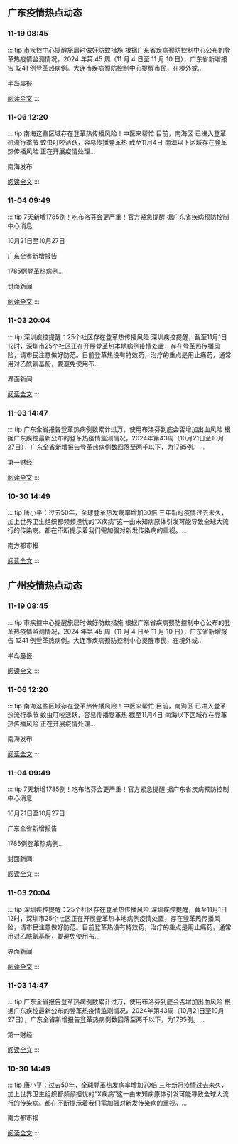 
## 广东疫情热点动态

  
### 11-19 08:45
::: tip 市疾控中心提醒旅居时做好防蚊措施
根据广东省疾病预防控制中心公布的登革热疫情监测情况，2024 年第 45 周（11 月 4 日至 11 月 10 日），广东省新增报告 1241 例登革热病例。大连市疾病预防控制中心提醒市民，在境外或...

半岛晨报

[阅读全文](https://view.inews.qq.com/a/20241119A01IZC00?uid=101705948131&chlid=_qqnews_custom_search_pictext)
:::

### 11-06 12:20
::: tip 南海这些区域存在登革热传播风险！中医来帮忙
目前，南海区
已进入登革热流行季节
蚊虫叮咬活跃，容易传播登革热
截至11月4日
南海以下区域存在登革热传播风险
正在开展疫情处理...

南海发布

[阅读全文](https://view.inews.qq.com/a/20241106A048MS00?uid=101705948131&chlid=_qqnews_custom_search_pictext)
:::

### 11-04 09:49
::: tip 7天新增1785例！吃布洛芬会更严重！官方紧急提醒
据广东省疾病预防控制中心消息

10月21日至10月27日

广东全省新增报告

1785例登革热病例...

封面新闻

[阅读全文](https://view.inews.qq.com/a/20241104A023YU00?uid=101705948131&chlid=_qqnews_custom_search_pictext)
:::

### 11-03 20:04
::: tip 深圳疾控提醒：25个社区存在登革热传播风险
深圳疾控提醒，截至11月1日12时，深圳市25个社区正在开展登革热本地病例疫情处置，存在登革热传播风险，请市民注意做好防范。目前登革热没有特效药，治疗的重点是用止痛药，通常用对乙酰氨基酚，要避免使用布...

界面新闻

[阅读全文](https://view.inews.qq.com/a/20241103A065Y200?uid=101705948131&chlid=_qqnews_custom_search_pictext)
:::

### 11-03 14:47
::: tip 广东全省报告登革热病例数累计过万，使用布洛芬到底会否增加出血风险
根据广东疾控最新公布的登革热疫情监测情况，2024年第43周（10月21日至10月27日），广东全省新增报告登革热病例数回落至两千以下，为1785例。...

第一财经

[阅读全文](https://view.inews.qq.com/a/20241103A0440V00?uid=101705948131&chlid=_qqnews_custom_search_pictext)
:::

### 10-30 14:49
::: tip 唐小平：过去50年，全球登革热发病率增加30倍
三年新冠疫情过去未久，加上世界卫生组织都频频担忧的“X疾病”这一由未知病原体引发可能导致全球大流行的传染病。都在不断提示着我们需加强对新发传染病的重视。...

南方都市报

[阅读全文](https://view.inews.qq.com/a/20241030A05MDC00?uid=101705948131&chlid=_qqnews_custom_search_pictext)
:::


## 广州疫情热点动态

  
### 11-19 08:45
::: tip 市疾控中心提醒旅居时做好防蚊措施
根据广东省疾病预防控制中心公布的登革热疫情监测情况，2024 年第 45 周（11 月 4 日至 11 月 10 日），广东省新增报告 1241 例登革热病例。大连市疾病预防控制中心提醒市民，在境外或...

半岛晨报

[阅读全文](https://view.inews.qq.com/a/20241119A01IZC00?uid=101705948131&chlid=_qqnews_custom_search_pictext)
:::

### 11-06 12:20
::: tip 南海这些区域存在登革热传播风险！中医来帮忙
目前，南海区
已进入登革热流行季节
蚊虫叮咬活跃，容易传播登革热
截至11月4日
南海以下区域存在登革热传播风险
正在开展疫情处理...

南海发布

[阅读全文](https://view.inews.qq.com/a/20241106A048MS00?uid=101705948131&chlid=_qqnews_custom_search_pictext)
:::

### 11-04 09:49
::: tip 7天新增1785例！吃布洛芬会更严重！官方紧急提醒
据广东省疾病预防控制中心消息

10月21日至10月27日

广东全省新增报告

1785例登革热病例...

封面新闻

[阅读全文](https://view.inews.qq.com/a/20241104A023YU00?uid=101705948131&chlid=_qqnews_custom_search_pictext)
:::

### 11-03 20:04
::: tip 深圳疾控提醒：25个社区存在登革热传播风险
深圳疾控提醒，截至11月1日12时，深圳市25个社区正在开展登革热本地病例疫情处置，存在登革热传播风险，请市民注意做好防范。目前登革热没有特效药，治疗的重点是用止痛药，通常用对乙酰氨基酚，要避免使用布...

界面新闻

[阅读全文](https://view.inews.qq.com/a/20241103A065Y200?uid=101705948131&chlid=_qqnews_custom_search_pictext)
:::

### 11-03 14:47
::: tip 广东全省报告登革热病例数累计过万，使用布洛芬到底会否增加出血风险
根据广东疾控最新公布的登革热疫情监测情况，2024年第43周（10月21日至10月27日），广东全省新增报告登革热病例数回落至两千以下，为1785例。...

第一财经

[阅读全文](https://view.inews.qq.com/a/20241103A0440V00?uid=101705948131&chlid=_qqnews_custom_search_pictext)
:::

### 10-30 14:49
::: tip 唐小平：过去50年，全球登革热发病率增加30倍
三年新冠疫情过去未久，加上世界卫生组织都频频担忧的“X疾病”这一由未知病原体引发可能导致全球大流行的传染病。都在不断提示着我们需加强对新发传染病的重视。...

南方都市报

[阅读全文](https://view.inews.qq.com/a/20241030A05MDC00?uid=101705948131&chlid=_qqnews_custom_search_pictext)
:::

